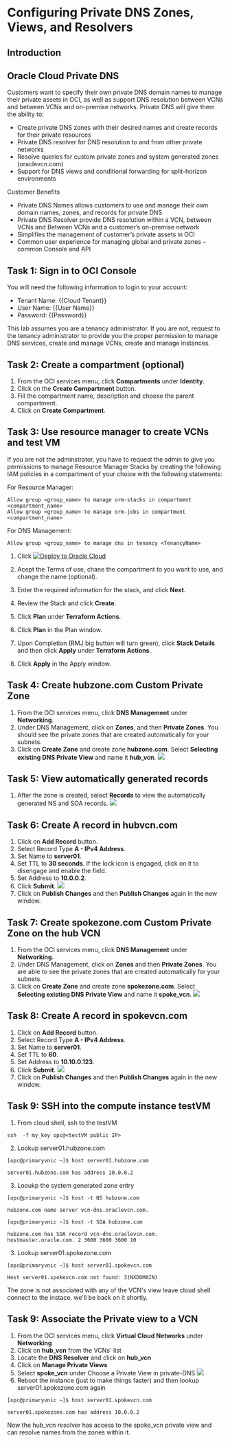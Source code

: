 # Configuring Private DNS Zones, Views, and Resolvers

## Introduction

## Oracle Cloud Private DNS

Customers want to specify their own private DNS domain names to manage their private assets in OCI, as well as support DNS resolution between  VCNs and between VCNs and on-premise networks. Private DNS will give them the ability to:
- Create private DNS zones with their desired names and create records for their private resources
- Private DNS resolver for DNS resolution to and from other private networks
- Resolve queries for custom private zones and system generated zones (oraclevcn.com)
- Support for DNS views and conditional forwarding  for split-horizon environments

Customer Benefits
- Private DNS Names allows customers to use and manage their own domain names, zones, and records for private DNS
- Private DNS Resolver provide DNS resolution within a VCN, between VCNs and Between VCNs and a customer’s on-premise network
- Simplifies the management of customer’s private assets in OCI
- Common user experience for managing global and private zones – common Console and API

## Task 1: Sign in to OCI Console
You will need the following information to login to your account:

- Tenant Name: {{Cloud Tenant}}
- User Name: {{User Name}}
- Password: {{Password}}

This lab assumes you are a tenancy administrator. If you are not, request to the tenancy administrator to provide you the proper permission to manage DNS services, create and manage VCNs, create and manage instances. 

## Task 2: Create a compartment (optional)

1. From the OCI services menu, click **Compartments** under **Identity**.
2. Click on the **Create Compartment** button.
3. Fill the compartment name, description and choose the parent compartment.
4. Click on **Create Compartment**.


## Task 3: Use resource manager to create VCNs and test VM

If you are not the adminstrator, you have to request the admin to give you permissions to manage Resource Manager Stacks by creating the following IAM policies in a compartment of your choice with the following statements:

For Resource Manager:

    Allow group <group_name> to manage orm-stacks in compartment <compartment_name>
    Allow group <group_name> to manage orm-jobs in compartment <compartment_name>

For DNS Management:

    Allow group <group_name> to manage dns in tenancy <TenancyName>

1. Click [![Deploy to Oracle Cloud](https://oci-resourcemanager-plugin.plugins.oci.oraclecloud.com/latest/deploy-to-oracle-cloud.svg)](https://cloud.oracle.com/resourcemanager/stacks/create?region=home&zipUrl=https://github.com/oracle-livelabs/oci-core/blob/main/oci-private-dns/oci-private-dns/privatedns.zip)

2. Acept the Terms of use, chane the compartment to you want to use, and change the name (optional).
3. Enter the required information for the stack, and click **Next**.
4. Review the Stack and click **Create**.
5. Click **Plan** under **Terraform Actions**.
6. Click **Plan** in the Plan window.
7. Upon Completion (RMJ big button will turn green), click  **Stack Details** and then click **Apply** under **Terraform Actions**.
8. Click **Apply** in the Apply window.


## Task 4: Create hubzone.com Custom Private Zone
1. From the OCI services menu, click **DNS Management** under **Networking**.
2. Under DNS Management, click on **Zones**, and then **Private Zones**.
You should see the private zones that are created automatically for your subnets.
3. Click on **Create Zone** and create zone **hubzone.com**. Select **Selecting existing DNS Private View** and name it **hub_vcn**.
![](../images/create_custom_zone_hub_vcn.png)

## Task 5: View automatically generated records
1. After the zone is created, select **Records** to view the automatically generated NS and SOA records.
![](../images/automatic_created_records_hub_vcn.png)

## Task 6: Create A record in hubvcn.com 
1. Click on **Add Record** button.
2. Select Record Type **A - IPv4 Address**.
3. Set Name to **server01**.
4. Set TTL to **30 seconds**. If the lock icon is engaged, click on it to disengage and enable the field.
5. Set Address to **10.0.0.2**.
6. Click **Submit**.
![](../images/server_record_hub_vcn.png)
7. Click on **Publish Changes** and then **Publish Changes** again in the new window.

## Task 7: Create spokezone.com Custom Private Zone on the hub VCN
1. From the OCI services menu, click **DNS Management** under **Networking**.
2. Under DNS Management, click on **Zones** and then **Private Zones**.
You are able to see the private zones that are created automatically for your subnets.
3. Click on **Create Zone** and create zone **spokezone.com**. Select **Selecting existing DNS Private View** and name it **spoke_vcn**.
![](../images/create_custom_zone_spoke_vcn.png)

## Task 8: Create A record in spokevcn.com
1. Click on **Add Record** button.
2. Select Record Type **A - IPv4 Address**.
3. Set Name to **server01**.
4. Set TTL to **60**.
5. Set Address to **10.10.0.123**.
6. Click **Submit**.
![](../images/server_record_spoke_vcn.png)
7. Click on **Publish Changes** and then **Publish Changes** again in the new window.

## Task 9: SSH into the compute instance testVM
1. From cloud shell, ssh to the testVM

`ssh  -f my_key opc@<testVM public IP>`

2. Lookup server01.hubzone.com

`[opc@primaryvnic ~]$ host server01.hubzone.com`

`server01.hubzone.com has address 10.0.0.2`

3. Looukp the system generated zone entry

`[opc@primaryvnic ~]$ host -t NS hubzone.com`

`hubzone.com name server vcn-dns.oraclevcn.com.`

`[opc@primaryvnic ~]$ host -t SOA hubzone.com`

`hubzone.com has SOA record vcn-dns.oraclevcn.com. hostmaster.oracle.com. 2 3600 3600 3600 10`


3. Lookup server01.spokezone.com

`[opc@primaryvnic ~]$ host server01.spokevcn.com`

`Host server01.spokevcn.com not found: 3(NXDOMAIN)`

The zone is not associated with any of the VCN's view leave cloud shell connect to the instace. we'll be back on it shortly.

## Task 9: Associate the Private view to a VCN
1. From the OCI services menu, click **Virtual Cloud Networks** under **Networking**
2. Click on **hub_vcn** from the VCNs' list
3. Locate the **DNS Resolver** and click on **hub_vcn**
4. Click on **Manage Private Views**
5. Select **spoke_vcn** under Choose a Private View in private-DNS
![](../images/associate_private_view_with_hub_vcn.png)
6. Reboot the instance (just to make things faster) and then lookup server01.spokezone.com again

`[opc@primaryvnic ~]$ host server01.spokevcn.com`

`server01.spokezone.com has address 10.0.0.2`

Now the hub_vcn resolver has access to the spoke_vcn private view and can resolve names from the zones within it.
